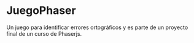 # JuegoPhaser
Un juego para identificar errores ortográficos y es parte de un proyecto final de un curso de Phaserjs.
